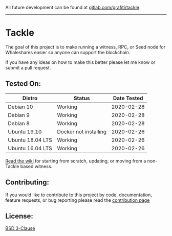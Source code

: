 All future development can be found at [gitlab.com/grafiti/tackle](https://gitlab.com/grafiti/tackle).

___
# Tackle
The goal of this project is to make running a witness, RPC, or Seed node for Whaleshares easier so anyone can support the blockchain.

If you have any ideas on how to make this better please let me know or submit a pull request.

## Tested On:
| Distro | Status | Date Tested |
|--------|--------|-------------|
|Debian 10 | Working | 2020-02-28 |
|Debian 9 | Working | 2020-02-28 |
|Debian 8 | Working | 2020-02-28 |
|Ubuntu 19.10 | Docker not installing | 2020-02-26 |
|Ubuntu 18.04 LTS | Working | 2020-02-26 |
|Ubuntu 16.04 LTS | Working | 2020-02-26 |

[Read the wiki](https://github.com/jrswab/tackle/wiki) for starting from scratch, updating, or moving from a non-Tackle based witness.

## Contributing:
If you would like to contribute to this project by code, documentation, feature requests, or bug reporting please read the [contribution page](https://github.com/jrswab/tackle/blob/master/CONTRIBUTING.md)

## License:
[BSD 3-Clause](https://github.com/jrswab/tackle/blob/master/LICENSE)
